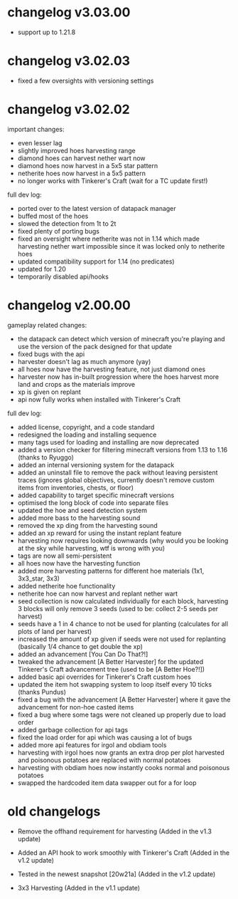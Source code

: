 # changelog v3.03.00

+ support up to 1.21.8



# changelog v3.02.03

+ fixed a few oversights with versioning settings



# changelog v3.02.02

important changes:
+ even lesser lag
+ slightly improved hoes harvesting range
+ diamond hoes can harvest nether wart now
+ diamond hoes now harvest in a 5x5 star pattern
+ netherite hoes now harvest in a 5x5 pattern
+ no longer works with Tinkerer's Craft (wait for a TC update first!)


full dev log:
+ ported over to the latest version of datapack manager
+ buffed most of the hoes
+ slowed the detection from 1t to 2t
+ fixed plenty of porting bugs
+ fixed an oversight where netherite was not in 1.14 which made harvesting nether wart impossible since it was locked only to netherite hoes
+ updated compatibility support for 1.14 (no predicates)
+ updated for 1.20
+ temporarily disabled api/hooks



# changelog v2.00.00

gameplay related changes:

+ the datapack can detect which version of minecraft you're playing and use the version of the pack designed for that update
+ fixed bugs with the api
+ harvester doesn't lag as much anymore (yay)
+ all hoes now have the harvesting feature, not just diamond ones
+ harvester now has in-built progression where the hoes harvest more land and crops as the materials improve
+ xp is given on replant
+ api now fully works when installed with Tinkerer's Craft


full dev log:

+ added license, copyright, and a code standard
+ redesigned the loading and installing sequence
+ many tags used for loading and installing are now deprecated
+ added a version checker for filtering minecraft versions from 1.13 to 1.16 (thanks to Ryuggo)
+ added an internal versioning system for the datapack
+ added an uninstall file to remove the pack without leaving persistent traces (ignores global objectives, currently doesn't remove custom items from inventories, chests, or floor)
+ added capability to target specific minecraft versions
+ optimised the long block of code into separate files
+ updated the hoe and seed detection system
+ added more bass to the harvesting sound
+ removed the xp ding from the harvesting sound
+ added an xp reward for using the instant replant feature
+ harvesting now requires looking downwards (why would you be looking at the sky while harvesting, wtf is wrong with you)
+ tags are now all semi-persistent
+ all hoes now have the harvesting function
+ added more harvesting patterns for different hoe materials (1x1, 3x3_star, 3x3)
+ added netherite hoe functionality
+ netherite hoe can now harvest and replant nether wart
+ seed collection is now calculated individually for each block, harvesting 3 blocks will only remove 3 seeds (used to be: collect 2-5 seeds per harvest)
+ seeds have a 1 in 4 chance to not be used for planting (calculates for all plots of land per harvest)
+ increased the amount of xp given if seeds were not used for replanting (basically 1/4 chance to get double the xp)
+ added an advancement [You Can Do That?!]
+ tweaked the advancement [A Better Harvester] for the updated Tinkerer's Craft advancement tree (used to be [A Better Hoe?!])
+ added basic api overrides for Tinkerer's Craft custom hoes
+ updated the item hot swapping system to loop itself every 10 ticks (thanks Pundus)
+ fixed a bug with the advancement [A Better Harvester] where it gave the advancement for non-hoe casted items
+ fixed a bug where some tags were not cleaned up properly due to load order
+ added garbage collection for api tags
+ fixed the load order for api which was causing a lot of bugs
+ added more api features for irgol and obdiam tools
+ harvesting with irgol hoes now grants an extra drop per plot harvested and poisonous potatoes are replaced with normal potatoes
+ harvesting with obdiam hoes now instantly cooks normal and poisonous potatoes
+ swapped the hardcoded item data swapper out for a for loop



# old changelogs
- Remove the offhand requirement for harvesting (Added in the v1.3 update)

- Added an API hook to work smoothly with Tinkerer's Craft (Added in the v1.2 update)
- Tested in the newest snapshot [20w21a] (Added in the v1.2 update)

- 3x3 Harvesting (Added in the v1.1 update)